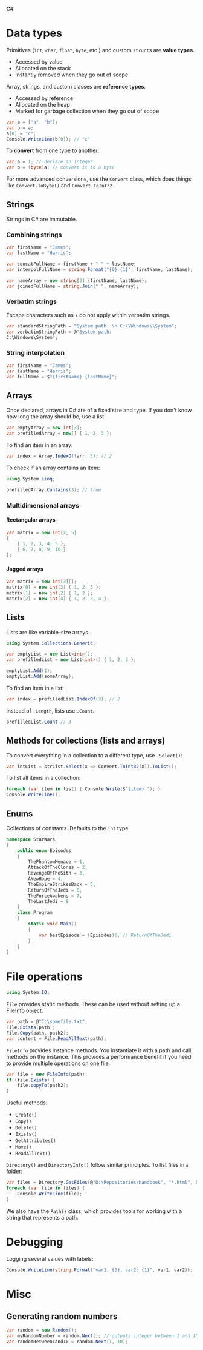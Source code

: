 **C\#**

# Data types

Primitives (`int`, `char`, `float`, `byte`, etc.) and custom `struct`s are **value types**.

- Accessed by value
- Allocated on the stack
- Instantly removed when they go out of scope

Array, strings, and custom classes are **reference types**.

- Accessed by reference
- Allocated on the heap
- Marked for garbage collection when they go out of scope

```csharp
var a = ["a", "b"];
var b = a;
a[0] = "c";
Console.WriteLine(b[0]); // "c"
```

To **convert** from one type to another:

```csharp
var a = 1; // declare an integer
var b = (byte)a; // convert it to a byte
```

For more advanced conversions, use the `Convert` class, which does things like `Convert.ToByte()` and `Convert.ToInt32`.

## Strings

Strings in C# are immutable.

### Combining strings

```csharp
var firstName = "James";
var lastName = "Harris";

var concatFullName = firstName + " " + lastName;
var interpolFullName = string.Format("{0} {1}", firstName, lastName);

var nameArray = new string[2] {firstName, lastName};
var joinedFullName = string.Join(" ", nameArray);
```

### Verbatim strings

Escape characters such as `\` do not apply within verbatim strings.

```csharp
var standardStringPath = "System path: \n C:\\Windows\\System";
var verbatimStringPath = @"System path: 
C:\Windows\System";
```

### String interpolation

```csharp
var firstName = "James";
var lastName = "Harris";
var fullName = $"{firstName} {lastName}";
```

## Arrays

Once declared, arrays in C# are of a fixed size and type. If you don't know how long the array should be, use a list.

```csharp
var emptyArray = new int[3];
var prefilledArray = new[] { 1, 2, 3 };
```

To find an item in an array:

```csharp
var index = Array.IndexOf(arr, 3); // 2
```

To check if an array contains an item:

```csharp
using System.Linq;

prefilledArray.Contains(3); // true
```

### Multidimensional arrays

#### Rectangular arrays

```csharp
var matrix = new int[2, 5]
{
	{ 1, 2, 3, 4, 5 },
	{ 6, 7, 8, 9, 10 }
};
```

#### Jagged arrays

```csharp
var matrix = new int[3][];
matrix[0] = new int[3] { 1, 2, 3 };
matrix[1] = new int[2] { 1, 2 };
matrix[2] = new int[4] { 1, 2, 3, 4 };
```

## Lists

Lists are like variable-size arrays.

```csharp
using System.Collections.Generic;

var emptyList = new List<int>();
var prefilledList = new List<int>() { 1, 2, 3 };

emptyList.Add(1);
emptyList.Add(someArray);
```

To find an item in a list:

```csharp
var index = prefilledList.IndexOf(3); // 2
```

Instead of `.Length`, lists use `.Count`.

```csharp
prefilledList.Count // 3
```

## Methods for collections (lists and arrays)

To convert everything in a collection to a different type, use `.Select()`:

```csharp
var intList = strList.Select(x => Convert.ToInt32(x)).ToList();
```

To list all items in a collection:

```csharp
foreach (var item in list) { Console.Write($"{item} "); }
Console.WriteLine();
```

## Enums

Collections of constants. Defaults to the `int` type.

```csharp
namespace StarWars
{
	public enum Episodes
	{
		ThePhantomMenace = 1,
		AttackOfTheClones = 2,
		RevengeOfTheSith = 3,
		ANewHope = 4,
		TheEmpireStrikesBack = 5,
		ReturnOfTheJedi = 6,
		TheForceAwakens = 7,
		TheLastJedi = 8
	}
	class Program
	{
		static void Main()
		{
			var bestEpisode = (Episodes)6; // ReturnOfTheJedi
		}
	}
}
```

# File operations

```csharp
using System.IO;
```

`File` provides static methods. These can be used without setting up a FileInfo object.

```csharp
var path = @"C:\somefile.txt";
File.Exists(path);
File.Copy(path, path2);
var content = File.ReadAllText(path);
```

`FileInfo` provides instance methods. You instantiate it with a path and call methods on the instance. This provides a performance benefit if you need to provide multiple operations on one file.

```csharp
var file = new FileInfo(path);
if (file.Exists) {
	file.copyTo(path2);
}
```

Useful methods:

- `Create()`
- `Copy()`
- `Delete()`
- `Exists()`
- `GetAttributes()`
- `Move()`
- `ReadAllText()`

`Directory()` and `DirectoryInfo()` follow similar principles. To list files in a folder:

```csharp
var files = Directory.GetFiles(@"D:\Repositories\handbook", "*.html", SearchOption.AllDirectories);
foreach (var file in files) {
	Console.WriteLine(file);
}
```

We also have the `Path()` class, which provides tools for working with a string that represents a path.

# Debugging

Logging several values with labels:

```csharp
Console.WriteLine(string.Format("var1: {0}, var2: {1}", var1, var2));
```

# Misc

## Generating random numbers

```csharp
var random = new Random();
var myRandomNumber = random.Next(); // outputs integer between 1 and INT_MAX
var randomBetween1and10 = random.Next(1, 10);
```
